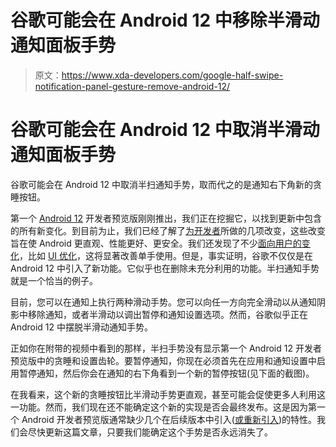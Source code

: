 # 谷歌可能会在 Android 12 中移除半滑动通知面板手势

> 原文：<https://www.xda-developers.com/google-half-swipe-notification-panel-gesture-remove-android-12/>

# 谷歌可能会在 Android 12 中取消半滑动通知面板手势

谷歌可能会在 Android 12 中取消半扫通知手势，取而代之的是通知右下角新的贪睡按钮。

第一个 [Android 12](https://www.xda-developers.com/android-12/) 开发者预览版刚刚推出，我们正在挖掘它，以找到更新中包含的所有新变化。到目前为止，我们已经了解了[为开发者](https://www.xda-developers.com/android-12-developer-preview-1/)所做的几项改变，这些改变旨在使 Android 更直观、性能更好、更安全。我们还发现了不少[面向用户的变化](https://www.xda-developers.com/android-12-developer-preview-hands-on/)，比如 [UI 优化](https://www.xda-developers.com/android-12-better-one-handed-use/)，这将显著改善单手使用。但是，事实证明，谷歌不仅仅是在 Android 12 中引入了新功能。它似乎也在删除未充分利用的功能。半扫通知手势就是一个恰当的例子。

目前，您可以在通知上执行两种滑动手势。您可以向任一方向完全滑动以从通知阴影中移除通知，或者半滑动以调出暂停和通知设置选项。然而，谷歌似乎正在 Android 12 中摆脱半滑动通知手势。

正如你在附带的视频中看到的那样，半扫手势没有显示第一个 Android 12 开发者预览版中的贪睡和设置齿轮。要暂停通知，你现在必须首先在应用和通知设置中启用暂停通知，然后你会在通知的右下角看到一个新的暂停按钮(见下面的截图)。

在我看来，这个新的贪睡按钮比半滑动手势更直观，甚至可能会促使更多人利用这一功能。然而，我们现在还不能确定这个新的实现是否会最终发布。这是因为第一个 Android 开发者预览版通常缺少几个在后续版本中引入([或重新引入](https://www.xda-developers.com/everything-new-android-q-beta-3/#fitvid363380:~:text=Snoozing%20notifications%20is%20gone))的特性。我们会尽快更新这篇文章，只要我们能确定这个手势是否永远消失了。